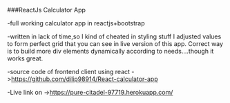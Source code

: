 ###ReactJs Calculator App

-full working calculator app in reactjs+bootstrap

-written in lack of time,so I kind of cheated in styling stuff I adjusted values to form perfect grid that you can see in live version of this app.
Correct way is to build more div elements dynamically according to needs....though it works great.

-source code of frontend client using react ->https://github.com/dilip98914/React-calculator-app

-Live link on ->https://pure-citadel-97719.herokuapp.com/